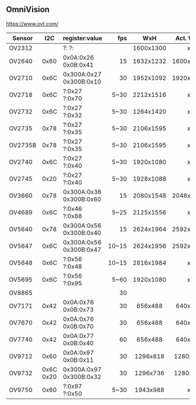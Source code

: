 OmniVision
----------
https://www.ovt.com/

| Sensor  | I2C       | register:value          |   fps |    WxH    | Act. WxH  |   Size |   µm | V/lux.s | SNR  | DR   | Technology | References                                                                                                                                                                                     |
|---------|-----------|-------------------------|------:|:---------:|:---------:|-------:|-----:|--------:|------|------|------------|------------------------------------------------------------------------------------------------------------------------------------------------------------------------------------------------|
| OV2312  |           | ?:  ?:                  |       | 1600x1300 |     x     | 1/2.9" | 3.00 |         |      |      |            |                                                                                                                                                                                                |
| OV2640  | 0x60      | 0x0A:0x26 0x0B:0x41     |    15 | 1632x1232 | 1600x1200 | 1/4.0" | 2.20 |   0.600 | 40dB | 50dB |            |                                                                                                                                                                                                |
| OV2710  | 0x6C      | 0x300A:0x27 0x300B:0x10 |    30 | 1952x1092 | 1920x1080 | 1/2.7" | 3.00 |   3.700 | 40dB | 69dB |            | [T20](https://github.com/themactep/openingenic/blob/master/kernel/sensors/t20/ov2710/ov2710.c)                                                                                                 |
| OV2718  | 0x6C      | ?:0x27 ?:0x70           |  5~30 | 2212x1516 |     x     |        |      |         |      |      |            | [T30](https://github.com/themactep/openingenic/blob/master/kernel/sensors/t30/ov2718/ov2718.c)                                                                                                 |
| OV2732  | 0x6C      | ?:0x27 ?:0x32           |  5~30 | 1264x1420 |     x     |        |      |         |      |      |            | [T30](https://github.com/themactep/openingenic/blob/master/kernel/sensors/t30/ov2732/ov2732.c)                                                                                                 |
| OV2735  | 0x78      | ?:0x27 ?:0x35           |  5~30 | 2106x1595 |     x     |        |      |         |      |      |            | [T30](https://github.com/themactep/openingenic/blob/master/kernel/sensors/t30/ov2735/ov2735.c)                                                                                                 |
| OV2735B | 0x78      | ?:0x27 ?:0x35           |  5~30 | 2106x1595 |     x     |        |      |         |      |      |            | [T30](https://github.com/themactep/openingenic/blob/master/kernel/sensors/t30/ov2735b/ov2735b.c)                                                                                               |
| OV2740  | 0x6C      | ?:0x27 ?:0x40           |  5~30 | 1920x1080 |     x     |        |      |         |      |      |            |                                                                                                                                                                                                |
| OV2745  | 0x20      | ?:0x27 ?:0x40           |  5~30 | 1928x1088 |     x     |        |      |         |      |      |            |                                                                                                                                                                                                |
| OV3660  | 0x78      | 0x300A:0x36 0x300B:0x60 |    15 | 2080x1548 | 2048x1536 |   1/5" | 1.40 |   0.670 | 34dB | 70dB |            |                                                                                                                                                                                                |
| OV4689  | 0x6C      | ?:0x46 ?:0x88           |  5~25 | 2125x1556 |     x     |        |      |         |      |      |            | [T20](https://github.com/themactep/openingenic/blob/master/kernel/sensors/t20/ov4689/ov4689.c), [T30](https://github.com/themactep/openingenic/blob/master/kernel/sensors/t30/ov4689/ov4689.c) |
| OV5640  | 0x78      | 0x300A:0x56 0x300B:0x40 |    15 | 2624x1964 | 2592x1944 |   1/4" | 1.40 |   0.600 | 36dB | 68dB |            |                                                                                                                                                                                                |
| OV5647  | 0x6C      | 0x300A:0x56 0x300B:0x47 | 10~15 | 2624x1956 | 2592x1944 |   1/4" | 1.40 |         |      |      |            |                                                                                                                                                                                                |
| OV5648  | 0x6C      | ?:0x56 ?:0x48           | 10~15 | 2816x1984 |     x     |        |      |         |      |      |            | [T30](https://github.com/themactep/openingenic/blob/master/kernel/sensors/t30/ov5648/ov5648.c)                                                                                                 |
| OV5695  | 0x6C      | ?:0x56 ?:0x95           |  5~60 | 1920x1080 |     x     |        |      |         |      |      |            |                                                                                                                                                                                                |
| OV8865  |           |                         |    30 |           |           | 1/3.2" |  1.4 |         |      |      |            |                                                                                                                                                                                                |
| OV7171  | 0x42      | 0x0A:0x76 0x0B:0x73     |    30 |  656x488  |  640x480  |   1/6" | 3.60 |   1.300 | 46dB | 52dB |            |                                                                                                                                                                                                |
| OV7670  | 0x42      | 0x0A:0x76 0x0B:0x70     |    30 |  656x488  |  640x480  |   1/6" | 3.60 |   1.100 | 40dB |      |            |                                                                                                                                                                                                |
| OV7740  | 0x42      | 0x0A:0x77 0x0B:0x40     |    60 |  656x488  |  640x480  |   1/5" | 4.20 |   1.100 | 40dB |      |            |                                                                                                                                                                                                |
| OV9712  | 0x60      | 0x0A:0x97 0x0B:0x11     |    30 | 1296x818  | 1280x800  |   1/4" | 3.00 |   3.300 | 39dB | 69dB |            | [T20](https://github.com/themactep/openingenic/blob/master/kernel/sensors/t20/ov9712/ov9712.c)                                                                                                 |
| OV9732  | 0x6C 0x20 | 0x300A:0x97 0x300B:0x32 |    30 | 1296x736  | 1280x720  |   1/4" | 3.00 |   2.066 | 39dB | 72dB |            | [T20](https://github.com/themactep/openingenic/blob/master/kernel/sensors/t20/ov9732/ov9732.c)                                                                                                 |
| OV9750  | 0x60      | ?:0x97 ?:0x50           |  5~30 | 1943x988  |     x     |        |      |         |      |      |            | [T20](https://github.com/themactep/openingenic/blob/master/kernel/sensors/t20/ov9750/ov9750.c)                                                                                                 |

